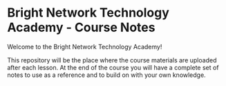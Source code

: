# Bright Network Technology Academy - Course Notes

Welcome to the Bright Network Technology Academy!

This repository will be the place where the course materials are uploaded after each lesson. At the end of the course you will have a complete set of notes to use as a reference and to build on with your own knowledge.